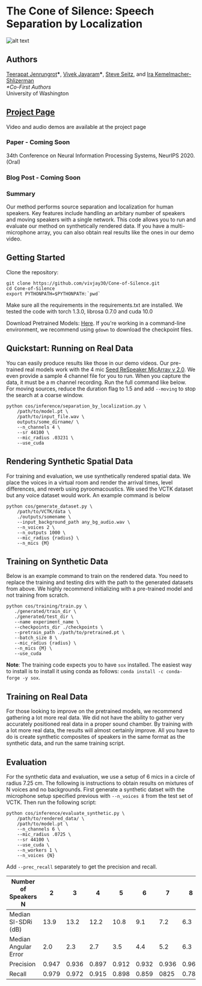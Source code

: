 # The Cone of Silence: Speech Separation by Localization
![alt text](https://public-static-files.s3-us-west-1.amazonaws.com/real_teaser_2.png)

## Authors
[Teerapat Jenrungrot](https://mjenrungrot.com/)**\***, [Vivek Jayaram](http://www.vivekjayaram.com/)**\***, [Steve Seitz](https://homes.cs.washington.edu/~seitz/), and [Ira Kemelmacher-Shlizerman](https://homes.cs.washington.edu/~kemelmi/)<br>
*\*Co-First Authors*<br>
University of Washington

## [Project Page](http://grail.cs.washington.edu/projects/cone-of-silence/)
Video and audio demos are available at the project page

### Paper - Coming Soon
34th Conference on Neural Information Processing Systems, NeurIPS 2020. (Oral)

### Blog Post - Coming Soon

### Summary
Our method performs source separation and localization for human speakers. Key features include handling an arbitary number of speakers and moving speakers with a single network. This code allows you to run and evaluate our method on synthetically rendered data. If you have a multi-microphone array, you can also obtain real results like the ones in our demo video.

## Getting Started
Clone the repository:
```
git clone https://github.com/vivjay30/Cone-of-Silence.git
cd Cone-of-Silence
export PYTHONPATH=$PYTHONPATH:`pwd`
```

Make sure all the requirements in the requirements.txt are installed. We tested the code with torch 1.3.0, librosa 0.7.0 and cuda 10.0

Download Pretrained Models: [Here](https://drive.google.com/drive/folders/1YeuHPvqmaPMGvcSOb9J-hnLDYSbK1S2c?usp=sharing). If you're working in a command-line environment, we recommend using `gdown` to download the checkpoint files.

## Quickstart: Running on Real Data
You can easily produce results like those in our demo videos. Our pre-trained real models work with the 4 mic [Seed ReSpeaker MicArray v 2.0](https://wiki.seeedstudio.com/ReSpeaker_Mic_Array_v2.0/). We even provide a sample 4 channel file for you to run. When you capture the data, it must be a m channel recording. Run the full command like below. For moving sources, reduce the duration flag to 1.5 and add `--moving` to stop the search at a coarse window.
```
python cos/inference/separation_by_localization.py \
    /path/to/model.pt \
    /path/to/input_file.wav \
    outputs/some_dirname/ \
    --n_channels 4 \
    --sr 44100 \
    --mic_radius .03231 \
    --use_cuda
```

## Rendering Synthetic Spatial Data
For training and evaluation, we use synthetically rendered spatial data. We place the voices in a virtual room and render the arrival times, level differences, and reverb using pyroomacoustics. We used the VCTK dataset but any voice dataset would work. An example command is below
```
python cos/generate_dataset.py \
    /path/to/VCTK/data \
    ./outputs/somename \
    --input_background_path any_bg_audio.wav \
    --n_voices 2 \
    --n_outputs 1000 \
    --mic_radius {radius} \
    --n_mics {M}
```

## Training on Synthetic Data
Below is an example command to train on the rendered data. You need to replace the training and testing dirs with the path to the generated datasets from above. We highly recommend initializing with a pre-trained model and not training from scratch.
```
python cos/training/train.py \
   ./generated/train_dir \
   ./generated/test_dir \
   --name experiment_name \
   --checkpoints_dir ./checkpoints \
   --pretrain_path ./path/to/pretrained.pt \
   --batch_size 8 \
   --mic_radius {radius} \
   --n_mics {M} \
   --use_cuda
```
__Note__: The training code expects you to have `sox` installed. The easiest way to install is to install it using conda as follows: `conda install -c conda-forge -y sox`.

## Training on Real Data
For those looking to improve on the pretrained models, we recommend gathering a lot more real data. We did not have the ability to gather very accurately positioned real data in a proper sound chamber. By training with a lot more real data, the results will almost certainly improve. All you have to do is create synthetic composites of speakers in the same format as the synthetic data, and run the same training script.

## Evaluation
For the synthetic data and evaluation, we use a setup of 6 mics in a circle of radius 7.25 cm. The following is instructions to obtain results on mixtures of N voices and no backgrounds. First generate a synthetic datset with the microphone setup specified previous with ```--n_voices 8``` from the test set of VCTK. Then run the following script:  

```
python cos/inference/evaluate_synthetic.py \
    /path/to/rendered_data/ \
    /path/to/model.pt \
    --n_channels 6 \
    --mic_radius .0725 \
    --sr 44100 \
    --use_cuda \
    --n_workers 1 \
    --n_voices {N}
```

Add ```--prec_recall``` separately to get the precision and recall.

| Number of Speakers N | 2     | 3     | 4     | 5     | 6     | 7     | 8     |
|----------------------|-------|-------|-------|-------|-------|-------|-------|
| Median SI-SDRi (dB)  | 13.9  | 13.2  | 12.2  | 10.8  | 9.1   | 7.2   | 6.3   |
| Median Angular Error | 2.0   | 2.3   | 2.7   | 3.5   | 4.4   | 5.2   | 6.3   |
| Precision            | 0.947 | 0.936 | 0.897 | 0.912 | 0.932 | 0.936 | 0.966 |
| Recall               | 0.979 | 0.972 | 0.915 | 0.898 | 0.859 | 0825  | 0.785 |


